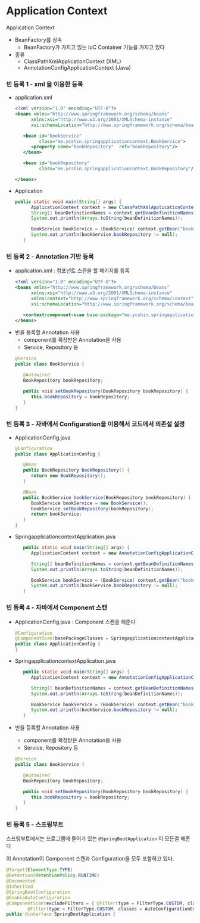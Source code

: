 # Application Context
Application Context
- BeanFactory를 상속
   - BeanFactory가 가지고 있는 IoC Container 기능을 가지고 있다
- 종류
   - ClassPathXmlApplicationContext (XML)
   - AnnotationConfigApplicationContext (Java)


### 빈 등록 1 - xml 을 이용한 등록
- application.xml 
   ~~~xml
   <?xml version="1.0" encoding="UTF-8"?>
   <beans xmlns="http://www.springframework.org/schema/beans"
         xmlns:xsi="http://www.w3.org/2001/XMLSchema-instance"
         xsi:schemaLocation="http://www.springframework.org/schema/beans http://www.springframework.org/schema/beans/spring-beans.xsd">

      <bean id="bookService"
            class="me.ycshin.springapplicationcontext.BookService">
         <property name="bookRepository"  ref="bookRepository"/>
      </bean>

      <bean id="bookRepository"
            class="me.ycshin.springapplicationcontext.BookRepository"/>

   </beans>
   ~~~
- Application
   ~~~java
   public static void main(String[] args) {
         ApplicationContext context = new ClassPathXmlApplicationContext("application.xml");
         String[] beanDefinitionNames = context.getBeanDefinitionNames();
         System.out.println(Arrays.toString(beanDefinitionNames));

         BookService bookService = (BookService) context.getBean("bookService");
         System.out.println(bookService.bookRepository != null);
      }
   ~~~

### 빈 등록 2 - Annotation 기반 등록
- application.xml : 컴포넌트 스캔을 할 패키지를 등록
   ~~~xml
   <?xml version="1.0" encoding="UTF-8"?>
   <beans xmlns="http://www.springframework.org/schema/beans"
         xmlns:xsi="http://www.w3.org/2001/XMLSchema-instance"
         xmlns:context="http://www.springframework.org/schema/context"
         xsi:schemaLocation="http://www.springframework.org/schema/beans http://www.springframework.org/schema/beans/spring-beans.xsd">

      <context:component-scan base-package="me.ycshin.springapplicationcontext"/>
   </beans>
   ~~~
- 빈을 등록할 Annotation 사용
   - component를 확장받은 Annotation을 사용
   - Service, Repository 등
   ~~~java
   @Service
   public class BookService {

      @Autowired
      BookRepository bookRepository;

      public void setBookRepository(BookRepository bookRepository) {
         this.bookRepository = bookRepository;
      }
   }
   ~~~

### 빈 등록 3 - 자바에서 Configuration을 이용해서 코드에서 의존설 설정
- ApplicationConfig.java
   ~~~java
   @Configuration
   public class ApplicationConfig {

      @Bean
      public BookRepository bookRepository() {
         return new BookRepository();
      }

      @Bean
      public BookService bookService(BookRepository bookRepository) {
         BookService bookService = new BookService();
         bookService.setBookRepository(bookRepository);
         return bookService;
      }
   }
   ~~~

- SpringapplicationcontextApplication.java
   ~~~java
      public static void main(String[] args) {
         ApplicationContext context = new AnnotationConfigApplicationContext(ApplicationConfig.class);

         String[] beanDefinitionNames = context.getBeanDefinitionNames();
         System.out.println(Arrays.toString(beanDefinitionNames));

         BookService bookService = (BookService) context.getBean("bookService");
         System.out.println(bookService.bookRepository != null);
      }
   ~~~

### 빈 등록 4 - 자바에서 Component 스캔
- ApplicationConfig.java : Component 스캔을 해준다
   ~~~java
   @Configuration
   @ComponentScan(basePackageClasses = SpringapplicationcontextApplication.class)
   public class ApplicationConfig {
   }

   ~~~

- SpringapplicationcontextApplication.java
   ~~~java
      public static void main(String[] args) {
         ApplicationContext context = new AnnotationConfigApplicationContext(ApplicationConfig.class);

         String[] beanDefinitionNames = context.getBeanDefinitionNames();
         System.out.println(Arrays.toString(beanDefinitionNames));

         BookService bookService = (BookService) context.getBean("bookService");
         System.out.println(bookService.bookRepository != null);
      }
   ~~~

- 빈을 등록할 Annotation 사용
   - component를 확장받은 Annotation을 사용
   - Service, Repository 등
   ~~~java
   @Service
   public class BookService {

      @Autowired
      BookRepository bookRepository;

      public void setBookRepository(BookRepository bookRepository) {
         this.bookRepository = bookRepository;
      }
   }
   ~~~


### 빈 등록 5 - 스프링부트
스프링부트에서는 프로그램에 들어가 있는 `@SpringBootApplication` 이 모든걸 해준다

이 Annotation이 Component 스캔과 Configuration을 모두 포함하고 있다. 
~~~java
@Target(ElementType.TYPE)
@Retention(RetentionPolicy.RUNTIME)
@Documented
@Inherited
@SpringBootConfiguration
@EnableAutoConfiguration
@ComponentScan(excludeFilters = { @Filter(type = FilterType.CUSTOM, classes = TypeExcludeFilter.class),
		@Filter(type = FilterType.CUSTOM, classes = AutoConfigurationExcludeFilter.class) })
public @interface SpringBootApplication {
~~~